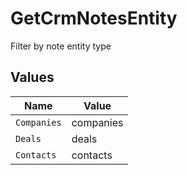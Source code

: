 # GetCrmNotesEntity

Filter by note entity type


## Values

| Name        | Value       |
| ----------- | ----------- |
| `Companies` | companies   |
| `Deals`     | deals       |
| `Contacts`  | contacts    |